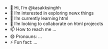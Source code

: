- 👋 Hi, I’m @kasakksinghh
- 👀 I’m interested in exploring newx things 
- 🌱 I’m currently learning html
- 💞️ I’m looking to collaborate on html projeccts 
- 📫 How to reach me ...
- 😄 Pronouns: ...
- ⚡ Fun fact: ...

<!---
kasakksinghh/kasakksinghh is a ✨ special ✨ repository because its `README.md` (this file) appears on your GitHub profile.
You can click the Preview link to take a look at your changes.
--->
